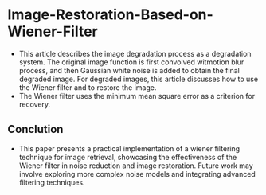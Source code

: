 # Image-Restoration-Based-on-Wiener-Filter
*  This article describes the image degradation process as a degradation system. The original image function is first convolved witmotion blur process, and then Gaussian white noise is added to obtain the final degraded image. For degraded images, this article discusses how to use the Wiener filter and to restore the image.
*  The Wiener filter uses the minimum mean square error as a criterion for recovery.

  ## Conclution
  * This paper presents a practical implementation of a wiener filtering technique for image retrieval, showcasing the effectiveness of the Wiener filter in noise 
    reduction and image restoration. Future work may involve exploring more complex noise models and integrating advanced filtering techniques.
  
